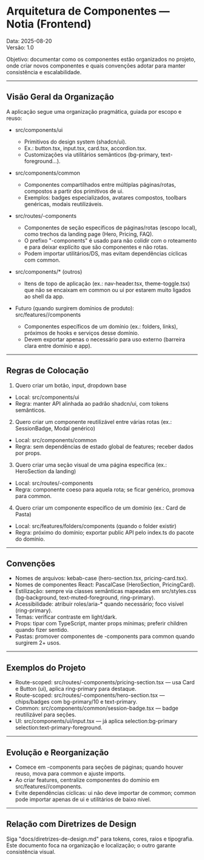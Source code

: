 # Arquitetura de Componentes — Notia (Frontend)

Data: 2025-08-20  
Versão: 1.0

Objetivo: documentar como os componentes estão organizados no projeto, onde criar novos componentes e quais convenções adotar para manter consistência e escalabilidade.

---

## Visão Geral da Organização

A aplicação segue uma organização pragmática, guiada por escopo e reuso:

- src/components/ui
  - Primitivos do design system (shadcn/ui).  
  - Ex.: button.tsx, input.tsx, card.tsx, accordion.tsx.
  - Customizações via utilitários semânticos (bg-primary, text-foreground...).

- src/components/common
  - Componentes compartilhados entre múltiplas páginas/rotas, compostos a partir dos primitivos de ui.  
  - Exemplos: badges especializados, avatares compostos, toolbars genéricas, modais reutilizáveis.

- src/routes/-components
  - Componentes de seção específicos de páginas/rotas (escopo local), como trechos da landing page (Hero, Pricing, FAQ).  
  - O prefixo "-components" é usado para não colidir com o roteamento e para deixar explícito que são componentes e não rotas.  
  - Podem importar utilitários/DS, mas evitam dependências cíclicas com common.

- src/components/* (outros)
  - Itens de topo de aplicação (ex.: nav-header.tsx, theme-toggle.tsx) que não se encaixam em common ou ui por estarem muito ligados ao shell da app.

- Futuro (quando surgirem domínios de produto): src/features/<dominio>/components  
  - Componentes específicos de um domínio (ex.: folders, links), próximos de hooks e serviços desse domínio.  
  - Devem exportar apenas o necessário para uso externo (barreira clara entre domínio e app).

---

## Regras de Colocação

1) Quero criar um botão, input, dropdown base  
- Local: src/components/ui  
- Regra: manter API alinhada ao padrão shadcn/ui, com tokens semânticos.

2) Quero criar um componente reutilizável entre várias rotas (ex.: SessionBadge, Modal genérico)  
- Local: src/components/common  
- Regra: sem dependências de estado global de features; receber dados por props.

3) Quero criar uma seção visual de uma página específica (ex.: HeroSection da landing)  
- Local: src/routes/-components  
- Regra: componente coeso para aquela rota; se ficar genérico, promova para common.

4) Quero criar um componente específico de um domínio (ex.: Card de Pasta)  
- Local: src/features/folders/components (quando o folder existir)  
- Regra: próximo do domínio; exportar public API pelo index.ts do pacote do domínio.

---

## Convenções

- Nomes de arquivos: kebab-case (hero-section.tsx, pricing-card.tsx).  
- Nomes de componentes React: PascalCase (HeroSection, PricingCard).  
- Estilização: sempre via classes semânticas mapeadas em src/styles.css (bg-background, text-muted-foreground, ring-primary).  
- Acessibilidade: atribuir roles/aria-* quando necessário; foco visível (ring-primary).  
- Temas: verificar contraste em light/dark.  
- Props: tipar com TypeScript, manter props mínimas; preferir children quando fizer sentido.  
- Pastas: promover componentes de -components para common quando surgirem 2+ usos.

---

## Exemplos do Projeto

- Route-scoped: src/routes/-components/pricing-section.tsx — usa Card e Button (ui), aplica ring-primary para destaque.  
- Route-scoped: src/routes/-components/hero-section.tsx — chips/badges com bg-primary/10 e text-primary.  
- Common: src/components/common/session-badge.tsx — badge reutilizável para seções.  
- UI: src/components/ui/input.tsx — já aplica selection:bg-primary selection:text-primary-foreground.

---

## Evolução e Reorganização

- Comece em -components para seções de páginas; quando houver reuso, mova para common e ajuste imports.  
- Ao criar features, centralize componentes do domínio em src/features/<dominio>/components.  
- Evite dependências cíclicas: ui não deve importar de common; common pode importar apenas de ui e utilitários de baixo nível.

---

## Relação com Diretrizes de Design

Siga "docs/diretrizes-de-design.md" para tokens, cores, raios e tipografia.  
Este documento foca na organização e localização; o outro garante consistência visual.
